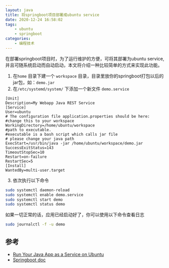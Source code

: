 ```yaml
---
layout: java
title: 将springboot项目部署成ubuntu service
date: 2020-12-24 16:58:02
tags:
    - ubuntu
    - springboot
categories:
    - 编程技术
---
```

在部署springboot项目时，为了运行维护的方便，可将其部署为ubuntu service,并且可随系统启动而自动启动，本文将介绍一种比较简单的方式来实现此功能。

<!-- more -->

1. 在`home` 目录下建一个 `workspace` 目录，目录里放你的springboot打包以后的jar包，如：`demo.jar`
2. 在`/etc/systemd/system/` 下添加一个新文件 `demo.service`
```properties
[Unit]
Description=My Webapp Java REST Service
[Service]
User=ubuntu
# The configuration file application.properties should be here:
#change this to your workspace
WorkingDirectory=/home/ubuntu/workspace
#path to executable. 
#executable is a bash script which calls jar file
# please change your java path
ExecStart=/usr/bin/java -jar /home/ubuntu/workspace/demo.jar
SuccessExitStatus=143
TimeoutStopSec=10
Restart=on-failure
RestartSec=5
[Install]
WantedBy=multi-user.target
```
3. 依次执行以下命令
```sh
sudo systemctl daemon-reload
sudo systemctl enable demo.service
sudo systemctl start demo
sudo systemctl status demo
```
如果一切正常的话，应用已经启动好了，你可以使用以下命令查看日志
```sh
sudo journalctl -f -u demo
```

## 参考
- [Run Your Java App as a Service on Ubuntu](https://dzone.com/articles/run-your-java-application-as-a-service-on-ubuntu)
- [Springboot doc](https://docs.spring.io/spring-boot/docs/current/reference/html/deployment-install.html)